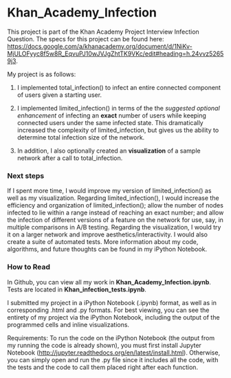 # Khan_Academy_Infection

This project is part of the Khan Academy Project Interview Infection Question. The specs for this project can be found here: https://docs.google.com/a/khanacademy.org/document/d/1NiKv-MjULOFyyc8f5w8R_EqvuPJ10wJVJgZhtTK9VKc/edit#heading=h.24vvz52659j3. 

My project is as follows:

1. I implemented total_infection() to infect an entire connected component of users given a starting user.

2. I implemented limited_infection() in terms of the the *suggested optional enhancement* of infecting an **exact** number of users while keeping connected users under the same infected state. This dramatically increased the complexity of limited_infection, but gives us the ability to determine total infection size of the network.

3. In addition, I also optionally created an **visualization** of a sample network after a call to total_infection.

### Next steps
If I spent more time, I would improve my version of limited_infection() as well as my visualization. Regarding limited_infection(), I would increase the efficiency and organization of limited_infection(); allow the number of nodes infected to lie within a range instead of reaching an exact number; and allow the infection of different versions of a feature on the network for use, say, in multiple comparisons in A/B testing. Regarding the visualization, I would try it on a larger network and improve aesthetics/interactivity. I would also create a suite of automated tests. More information about my code, algorithms, and future thoughts can be found in my iPython Notebook.

### How to Read

In Github, you can view all my work in **Khan_Academy_Infection.ipynb**. Tests are located in **Khan_infection_tests.ipynb**.

I submitted my project in a iPython Notebook (.ipynb) format, as well as in corresponding .html and .py formats.  For best viewing, you can see the entirety of my project via the iPython Notebook, including the output of the programmed cells and inline visualizations.

Requirements: To run the code on the iPython Notebook (the output from my running the code is already shown), you must first install Jupyter Notebook (http://jupyter.readthedocs.org/en/latest/install.html). Otherwise, you can simply open and run the .py file since it includes all the code, with the tests and the code to call them placed right after each function. 

